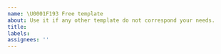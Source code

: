 ```yaml
---
name: \U0001F193 Free template
about: Use it if any other template do not correspond your needs.
title:
labels:
assignees: ''
---
```

